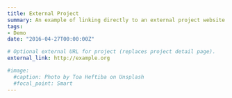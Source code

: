 ```yaml
---
title: External Project
summary: An example of linking directly to an external project website using `external_link`.
tags:
- Demo
date: "2016-04-27T00:00:00Z"

# Optional external URL for project (replaces project detail page).
external_link: http://example.org

#image:
  #caption: Photo by Toa Heftiba on Unsplash
  #focal_point: Smart
---
```

